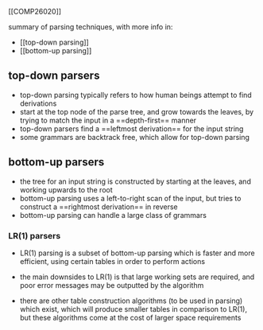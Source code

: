 [[COMP26020]]

summary of parsing techniques, with more info in:
- [[top-down parsing]]
- [[bottom-up parsing]]

## top-down parsers
- top-down parsing typically refers to how human beings attempt to find derivations
- start at the top node of the parse tree, and grow towards the leaves, by trying to match the input in a ==depth-first== manner
- top-down parsers find a ==leftmost derivation== for the input string
- some grammars are backtrack free, which allow for top-down parsing

## bottom-up parsers
- the tree for an input string is constructed by starting at the leaves, and working upwards to the root
- bottom-up parsing uses a left-to-right scan of the input, but tries to construct a ==rightmost derivation== in reverse
- bottom-up parsing can handle a large class of grammars

### LR(1) parsers
- LR(1) parsing is a subset of bottom-up parsing which is faster and more efficient, using certain tables in order to perform actions
- the main downsides to LR(1) is that large working sets are required, and poor error messages may be outputted by the algorithm

- there are other table construction algorithms (to be used in parsing) which exist, which will produce smaller tables in comparison to LR(1), but these algorithms come at the cost of larger space requirements